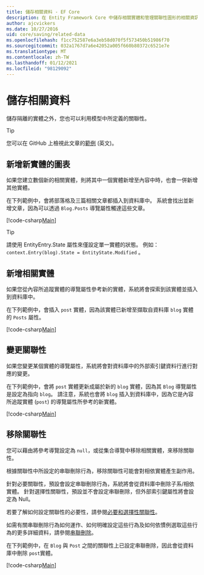 ```yaml
---
title: 儲存相關資料 - EF Core
description: 在 Entity Framework Core 中儲存相關實體和管理關聯性圖形的相關資訊
author: ajcvickers
ms.date: 10/27/2016
uid: core/saving/related-data
ms.openlocfilehash: f1cc752587e6a3eb58d070f5f573450b51986f70
ms.sourcegitcommit: 032a1767d7a6e42052a005f660b80372c6521e7e
ms.translationtype: MT
ms.contentlocale: zh-TW
ms.lasthandoff: 01/12/2021
ms.locfileid: "98129092"
---
```

# <a name="saving-related-data"></a>儲存相關資料

儲存隔離的實體之外，您也可以利用模型中所定義的關聯性。

> [!TIP]
> 您可以在 GitHub 上檢視此文章的[範例](https://github.com/dotnet/EntityFramework.Docs/tree/master/samples/core/Saving/RelatedData/) \(英文\)。

## <a name="adding-a-graph-of-new-entities"></a>新增新實體的圖表

如果您建立數個新的相關實體，則將其中一個實體新增至內容中時，也會一併新增其他實體。

在下列範例中，會將部落格及三篇相關文章都插入到資料庫中。 系統會找出並新增文章，因為可以透過 `Blog.Posts` 導覽屬性觸達這些文章。

[!code-csharp[Main](../../../samples/core/Saving/RelatedData/Sample.cs#AddingGraphOfEntities)]

> [!TIP]
> 請使用 EntityEntry.State 屬性來僅設定單一實體的狀態。 例如： `context.Entry(blog).State = EntityState.Modified` 。

## <a name="adding-a-related-entity"></a>新增相關實體

如果您從內容所追蹤實體的導覽屬性參考新的實體，系統將會探索到該實體並插入到資料庫中。

在下列範例中，會插入 `post` 實體，因為該實體已新增至擷取自資料庫 `blog` 實體的 `Posts` 屬性。

[!code-csharp[Main](../../../samples/core/Saving/RelatedData/Sample.cs#AddingRelatedEntity)]

## <a name="changing-relationships"></a>變更關聯性

如果您變更某個實體的導覽屬性，系統將會對資料庫中的外部索引鍵資料行進行對應的變更。

在下列範例中，會將 `post` 實體更新成屬於新的 `blog` 實體，因為其 `Blog` 導覽屬性是設定為指向 `blog`。 請注意，系統也會將 `blog` 插入到資料庫中，因為它是內容所追蹤實體 (`post`) 的導覽屬性所參考的新實體。

[!code-csharp[Main](../../../samples/core/Saving/RelatedData/Sample.cs#ChangingRelationships)]

## <a name="removing-relationships"></a>移除關聯性

您可以藉由將參考導覽設定為 `null`，或從集合導覽中移除相關實體，來移除關聯性。

根據關聯性中所設定的串聯刪除行為，移除關聯性可能會對相依實體產生副作用。

針對必要關聯性，預設會設定串聯刪除行為，系統將會從資料庫中刪除子系/相依實體。 針對選擇性關聯性，預設並不會設定串聯刪除，但外部索引鍵屬性將會設定為 Null。

若要了解如何設定關聯性的必要性，請參閱[必要和選擇性關聯性](xref:core/modeling/relationships#required-and-optional-relationships)。

如需有關串聯刪除行為如何運作、如何明確設定這些行為及如何依慣例選取這些行為的更多詳細資料，請參閱[串聯刪除](xref:core/saving/cascade-delete)。

在下列範例中，在 `Blog` 與 `Post` 之間的關聯性上已設定串聯刪除，因此會從資料庫中刪除 `post`實體。

[!code-csharp[Main](../../../samples/core/Saving/RelatedData/Sample.cs#RemovingRelationships)]
